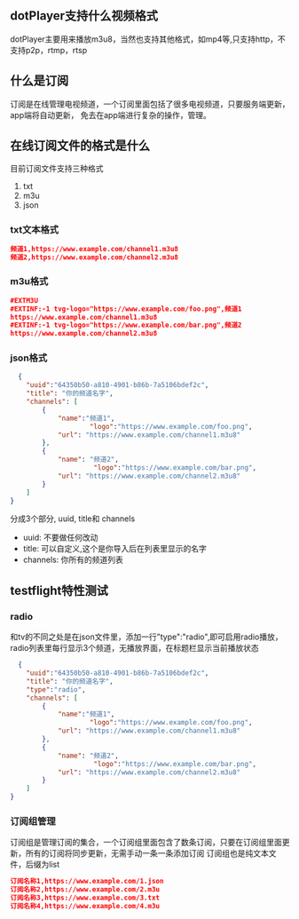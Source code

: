 
## dotPlayer支持什么视频格式 
dotPlayer主要用来播放m3u8，当然也支持其他格式，如mp4等,只支持http，不支持p2p，rtmp，rtsp
  
## 什么是订阅
订阅是在线管理电视频道，一个订阅里面包括了很多电视频道，只要服务端更新，app端将自动更新， 免去在app端进行复杂的操作，管理。
 
## 在线订阅文件的格式是什么
目前订阅文件支持三种格式 
1. txt
2. m3u
3. json

### txt文本格式

```json
频道1,https://www.example.com/channel1.m3u8
频道2,https://www.example.com/channel2.m3u8
```
### m3u格式

```json
#EXTM3U
#EXTINF:-1 tvg-logo="https://www.example.com/foo.png",频道1
https://www.example.com/channel1.m3u8
#EXTINF:-1 tvg-logo="https://www.example.com/bar.png",频道2
https://www.example.com/channel2.m3u8
```


### json格式
```json
  {
	"uuid":"64350b50-a810-4901-b86b-7a5106bdef2c",
	"title": "你的频道名字",
	"channels": [
		{
			"name":"频道1",
	                "logo":"https://www.example.com/foo.png",
			"url": "https://www.example.com/channel1.m3u8"
		},
		{
			"name": "频道2",
	                 "logo":"https://www.example.com/bar.png",
			"url": "https://www.example.com/channel2.m3u8"
		}
	]
}
```
分成3个部分, uuid, title和 channels
 
 * uuid: 不要做任何改动
 * title: 可以自定义,这个是你导入后在列表里显示的名字
 * channels: 你所有的频道列表


## testflight特性测试

### radio
和tv的不同之处是在json文件里，添加一行"type":"radio",即可启用radio播放，radio列表里每行显示3个频道，无播放界面，在标题栏显示当前播放状态

```json
  {
	"uuid":"64350b50-a810-4901-b86b-7a5106bdef2c",
	"title": "你的频道名字",
	"type":"radio",
	"channels": [
		{
			"name":"频道1",
	                "logo":"https://www.example.com/foo.png",
			"url": "https://www.example.com/channel1.m3u8"
		},
		{
			"name": "频道2",
	                 "logo":"https://www.example.com/bar.png",
			"url": "https://www.example.com/channel2.m3u8"
		}
	]
}
```
### 订阅组管理
订阅组是管理订阅的集合，一个订阅组里面包含了数条订阅，只要在订阅组里面更新，所有的订阅将同步更新，无需手动一条一条添加订阅
订阅组也是纯文本文件，后缀为list
```json
订阅名称1,https://www.example.com/1.json
订阅名称2,https://www.example.com/2.m3u
订阅名称3,https://www.example.com/3.txt
订阅名称4,https://www.example.com/4.m3u
```


		
